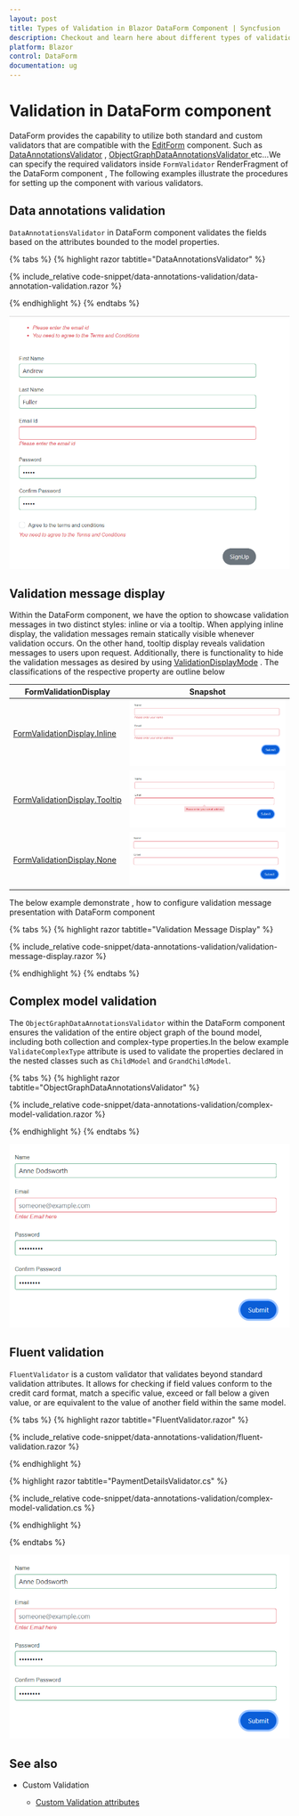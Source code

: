 ```yaml
---
layout: post
title: Types of Validation in Blazor DataForm Component | Syncfusion
description: Checkout and learn here about different types of validation that can be used in Blazor DataForm component.
platform: Blazor
control: DataForm
documentation: ug
---
```


# Validation in DataForm component

DataForm provides the capability to utilize both standard and custom validators that are compatible with the [EditForm](https://learn.microsoft.com/en-us/dotnet/api/microsoft.aspnetcore.components.forms.editform?view=aspnetcore-7.0) component. Such as [DataAnnotationsValidator](https://learn.microsoft.com/en-us/dotnet/api/microsoft.aspnetcore.components.forms.dataannotationsvalidator?view=aspnetcore-7.0) , [ObjectGraphDataAnnotationsValidator ](https://learn.microsoft.com/en-us/aspnet/core/blazor/forms/validation?view=aspnetcore-8.0#nested-models-collection-types-and-complex-types) etc...We can specify the required validators inside `FormValidator` RenderFragment of the DataForm component , The following examples illustrate the procedures for setting up the component with various validators.

## Data annotations validation

`DataAnnotationsValidator` in DataForm component validates the fields based on the attributes bounded to the model properties. 

{% tabs %}
{% highlight razor tabtitle="DataAnnotationsValidator"  %}

{% include_relative code-snippet/data-annotations-validation/data-annotation-validation.razor %}

{% endhighlight %}
{% endtabs %}

![Blazor DataForm DataAnnotationsValidator](images/blazor_dataform_dataannotationsvalidator.png)

## Validation message display

Within the DataForm component, we have the option to showcase validation messages in two distinct styles: inline or via a tooltip. When applying inline display, the validation messages remain statically visible whenever validation occurs. On the other hand, tooltip display reveals validation messages to users upon request. Additionally, there is functionality to hide the validation messages as desired by using [ValidationDisplayMode](https://help.syncfusion.com/cr/blazor/Syncfusion.Blazor.DataForm.SfDataForm.html#Syncfusion_Blazor_DataForm_SfDataForm_ValidationDisplayMode) . The classifications of the respective property are outline below 

| FormValidationDisplay | Snapshot |
| ------------ | ----------------------- |
|[FormValidationDisplay.Inline](https://help.syncfusion.com/cr/blazor/Syncfusion.Blazor.DataForm.FormValidationDisplay.html#Syncfusion_Blazor_DataForm_FormValidationDisplay_Inline)|![DataForm FormValidationDisplay.Inline](images/blazor_dataform_validation_display_inline.png)|
|[FormValidationDisplay.Tooltip](https://help.syncfusion.com/cr/blazor/Syncfusion.Blazor.DataForm.FormValidationDisplay.html#Syncfusion_Blazor_DataForm_FormValidationDisplay_Tooltip)|![DataForm FormValidationDisplay.Tooltip](images/blazor_dataform_validation_display_tooltip.png)|
|[FormValidationDisplay.None](https://help.syncfusion.com/cr/blazor/Syncfusion.Blazor.DataForm.FormValidationDisplay.html#Syncfusion_Blazor_DataForm_FormValidationDisplay_None)|![DataForm FormValidationDisplay.None](images/blazor_dataform_validation_display_none.png)|

The below example demonstrate , how to configure validation message presentation with DataForm component

{% tabs %}
{% highlight razor tabtitle="Validation Message Display"  %}

{% include_relative code-snippet/data-annotations-validation/validation-message-display.razor %}

{% endhighlight %}
{% endtabs %}

## Complex model validation 

The `ObjectGraphDataAnnotationsValidator` within the DataForm component ensures the validation of the entire object graph of the bound model, including both collection and complex-type properties.In the below example  `ValidateComplexType` attribute is used  to validate the properties declared in the nested classes such as `ChildModel` and `GrandChildModel`.

{% tabs %}
{% highlight razor tabtitle="ObjectGraphDataAnnotationsValidator"  %}

{% include_relative code-snippet/data-annotations-validation/complex-model-validation.razor %}

{% endhighlight %}
{% endtabs %}

![Blazor DataForm ObjectGraphDataAnnotationsValidator](images/blazor_dataform_complextypevalidation.png)

## Fluent validation 

`FluentValidator` is a custom validator that validates beyond standard validation attributes. It allows for checking if field values conform to the credit card format, match a specific value, exceed or fall below a given value, or are equivalent to the value of another field within the same model.

{% tabs %}
{% highlight razor tabtitle="FluentValidator.razor"  %}

{% include_relative code-snippet/data-annotations-validation/fluent-validation.razor %}

{% endhighlight %}

{% highlight razor tabtitle="PaymentDetailsValidator.cs"  %}

{% include_relative code-snippet/data-annotations-validation/complex-model-validation.cs %}

{% endhighlight %}

{% endtabs %}

![Blazor DataForm ObjectGraphDataAnnotationsValidator](images/blazor_dataform_fluentvalidation.png)

## See also

* Custom Validation

    * [Custom Validation attributes](./form-binding.md)